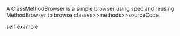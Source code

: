 A ClassMethodBrowser is a simple browser using spec and reusing MethodBrowser to browse classes>>methods>>sourceCode.self example